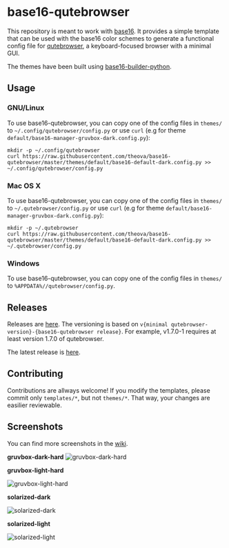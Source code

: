 # base16-qutebrowser

This repository is meant to work with
[base16](https://github.com/chriskempson/base16).
It provides a simple template that can be used with the base16 color schemes to generate a functional config file for
[qutebrowser](https://qutebrowser.org), a keyboard-focused browser with a minimal GUI.

The themes have been built using [base16-builder-python](https://github.com/InspectorMustache/base16-builder-python).

## Usage
### GNU/Linux
To use base16-qutebrowser, you can copy one of the config files in `themes/` to `~/.config/qutebrowser/config.py` or use `curl` (e.g for theme `default/base16-manager-gruvbox-dark.config.py`):

```
mkdir -p ~/.config/qutebrowser
curl https://raw.githubusercontent.com/theova/base16-qutebrowser/master/themes/default/base16-default-dark.config.py >> ~/.config/qutebrowser/config.py
```

### Mac OS X
To use base16-qutebrowser, you can copy one of the config files in `themes/` to `~/.qutebrowser/config.py` or use `curl` (e.g for theme `default/base16-manager-gruvbox-dark.config.py`):

```
mkdir -p ~/.qutebrowser
curl https://raw.githubusercontent.com/theova/base16-qutebrowser/master/themes/default/base16-default-dark.config.py >> ~/.qutebrowser/config.py
```

### Windows
To use base16-qutebrowser, you can copy one of the config files in `themes/` to `%APPDATA%//qutebrowser/config.py`.

## Releases
Releases are [here](https://github.com/theova/base16-qutebrowser/releases). The versioning is based on `v{minimal qutebrowser-version}-{base16-qutebrowser release}`. For example, v1.7.0-1 requires at least version 1.7.0 of qutebrowser.

The latest release is [here](https://github.com/theova/base16-qutebrowser/releases/latest).

## Contributing
Contributions are allways welcome! If you modify the templates, please commit only `templates/*`, but not `themes/*`. That way, your changes are easilier reviewable.

## Screenshots

You can find more screenshots in the [wiki](../../wiki).

**gruvbox-dark-hard**
![gruvbox-dark-hard](https://raw.githubusercontent.com/wiki/theova/base16-qutebrowser/screenshots/gruvbox-dark-hard.png "gruvbox-dark-hard")

**gruvbox-light-hard**

![gruvbox-light-hard](https://raw.githubusercontent.com/wiki/theova/base16-qutebrowser/screenshots/gruvbox-light-hard.png "gruvbox-light-hard")


**solarized-dark**

![solarized-dark](https://raw.githubusercontent.com/wiki/theova/base16-qutebrowser/screenshots/solarized-dark.png "solarized-dark")


**solarized-light**

![solarized-light](https://raw.githubusercontent.com/wiki/theova/base16-qutebrowser/screenshots/solarized-light.png "solarized-light")

